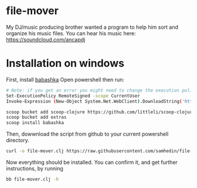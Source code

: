 # file-mover

My DJ/music producing brother wanted a program to help him sort and organize his music files.
You can hear his music here: https://soundcloud.com/ancapdj

# Installation on windows
First, install [babashka](https://github.com/babashka/babashka#windows "babashka")
Open powershell then run:
```bash
# Note: if you get an error you might need to change the execution policy (i.e. enable Powershell) with
Set-ExecutionPolicy RemoteSigned -scope CurrentUser
Invoke-Expression (New-Object System.Net.WebClient).DownloadString('https://get.scoop.sh')

scoop bucket add scoop-clojure https://github.com/littleli/scoop-clojure
scoop bucket add extras
scoop install babashka
```

Then, dowwnload the script from github to your current powershell directory.
```bash 
curl -o file-mover.clj https://raw.githubusercontent.com/samhedin/file-mover/main/file-mover.clj
```

Now everything should be installed. You can confirm it, and get further instructions, by running
```bash
bb file-mover.clj -h
```

